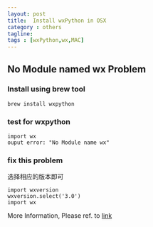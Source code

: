 ```yaml
---
layout: post
title:  Install wxPython in OSX
category : others
tagline: 
tags : [wxPython,wx,MAC]
---
```


## No Module named wx Problem

### Install using brew tool

    brew install wxpython

### test for wxpython

    import wx
    ouput error: "No Module name wx"

### fix this problem

选择相应的版本即可

    import wxversion
    wxversion.select('3.0')
    import wx

More Information, Please ref. to [link](http://0x55aa.sinaapp.com/算法-编程/121.html)
